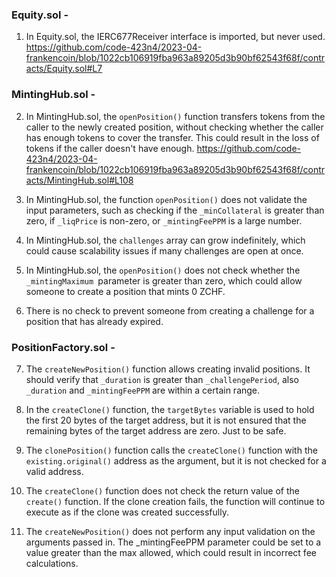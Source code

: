 
### Equity.sol -

1. In Equity.sol, the IERC677Receiver interface is imported, but never used.
    https://github.com/code-423n4/2023-04-frankencoin/blob/1022cb106919fba963a89205d3b90bf62543f68f/contracts/Equity.sol#L7

### MintingHub.sol -

2. In MintingHub.sol, the `openPosition()` function transfers tokens from the caller to the newly created position, without checking whether the caller has enough tokens to cover the transfer. This could result in the loss of tokens if the caller doesn't have enough.
    https://github.com/code-423n4/2023-04-frankencoin/blob/1022cb106919fba963a89205d3b90bf62543f68f/contracts/MintingHub.sol#L108

3. In MintingHub.sol, the function `openPosition()` does not validate the input parameters, such as checking if the `_minCollateral` is greater than zero, if `_liqPrice` is non-zero, or `_mintingFeePPM` is a large number.

4. In MintingHub.sol, the `challenges` array can grow indefinitely, which could cause scalability issues if many challenges are open at once.

5. In MintingHub.sol, the `openPosition()` does not check whether the `_mintingMaximum `parameter is greater than zero, which could allow someone to create a position that mints 0 ZCHF.

6. There is no check to prevent someone from creating a challenge for a position that has already expired.

### PositionFactory.sol -

7. The `createNewPosition()` function allows creating invalid positions. It should verify that `_duration` is greater than `_challengePeriod`, also `_duration` and `_mintingFeePPM` are within a certain range.

8. In the `createClone()` function, the `targetBytes` variable is used to hold the first 20 bytes of the target address, but it is not ensured that the remaining bytes of the target address are zero. Just to be safe.

9. The `clonePosition()` function calls the `createClone()` function with the `existing.original()` address as the argument, but it is not checked for a valid address.

10. The `createClone()` function does not check the return value of the `create()` function. If the clone creation fails, the function will continue to execute as if the clone was created successfully.

11. The `createNewPosition()` does not perform any input validation on the arguments passed in. The _mintingFeePPM parameter could be set to a value greater than the max allowed, which could result in incorrect fee calculations.
